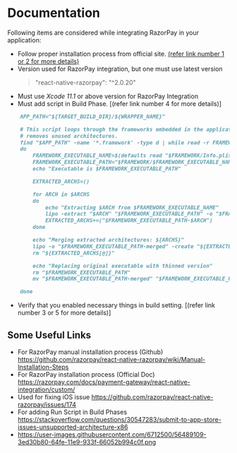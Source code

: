 # Documentation

Following items are considered while integrating RazorPay in your application:

- Follow proper installation process from official site. [(refer link number 1 or 2 for more details)](#some-usefule-links)
- Version used for RazorPay integration, but one must use latest version
    >"react-native-razorpay": "^2.0.20"
- Must use _Xcode 11.1_ or above version for RazorPay Integration
- Must add script in Build Phase. [(refer link number 4 for more details)]

```markdown
    APP_PATH="${TARGET_BUILD_DIR}/${WRAPPER_NAME}"

    # This script loops through the frameworks embedded in the application and
    # removes unused architectures.
    find "$APP_PATH" -name '*.framework' -type d | while read -r FRAMEWORK
    do
        FRAMEWORK_EXECUTABLE_NAME=$(defaults read "$FRAMEWORK/Info.plist" CFBundleExecutable)
        FRAMEWORK_EXECUTABLE_PATH="$FRAMEWORK/$FRAMEWORK_EXECUTABLE_NAME"
        echo "Executable is $FRAMEWORK_EXECUTABLE_PATH"

        EXTRACTED_ARCHS=()

        for ARCH in $ARCHS
        do
            echo "Extracting $ARCH from $FRAMEWORK_EXECUTABLE_NAME"
            lipo -extract "$ARCH" "$FRAMEWORK_EXECUTABLE_PATH" -o "$FRAMEWORK_EXECUTABLE_PATH-$ARCH"
            EXTRACTED_ARCHS+=("$FRAMEWORK_EXECUTABLE_PATH-$ARCH")
        done

        echo "Merging extracted architectures: ${ARCHS}"
        lipo -o "$FRAMEWORK_EXECUTABLE_PATH-merged" -create "${EXTRACTED_ARCHS[@]}"
        rm "${EXTRACTED_ARCHS[@]}"

        echo "Replacing original executable with thinned version"
        rm "$FRAMEWORK_EXECUTABLE_PATH"
        mv "$FRAMEWORK_EXECUTABLE_PATH-merged" "$FRAMEWORK_EXECUTABLE_PATH"

    done
```
- Verify that you enabled necessary things in build setting. [(refer link number 3 or 5 for more details)]

## Some Useful Links

- For RazorPay manual installation process (Github)
  <https://github.com/razorpay/react-native-razorpay/wiki/Manual-Installation-Steps>
- For RazorPay installation process (Official Doc)
  <https://razorpay.com/docs/payment-gateway/react-native-integration/custom/>
- Used for fixing iOS issue 
  <https://github.com/razorpay/react-native-razorpay/issues/174>
- For adding Run Script in Build Phases
  <https://stackoverflow.com/questions/30547283/submit-to-app-store-issues-unsupported-architecture-x86>
- <https://user-images.githubusercontent.com/6712500/56489109-3ed30b80-64fe-11e9-933f-66052b994c0f.png>

